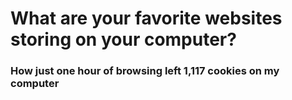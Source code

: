 # What are your favorite websites storing on your computer?

### How just one hour of browsing left 1,117 cookies on my computer
